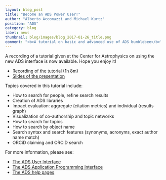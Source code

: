 ```yaml
---
layout: blog_post
title: "Become an ADS Power User!"
author: "Alberto Accomazzi and Michael Kurtz"
position: "ADS"
category: blog
label: news
thumbnail: blog/images/blog_2017-01-26_title.png
comment: "<b>A tutorial on basic and advanced use of ADS bumblebee</b>"
---
```



A recording of a tutorial given at the Center for Astrophysics on using the new ADS interface is now available.  Hope you enjoy it!

   * [Recording of the tutorial (1h 8m)](https://youtu.be/q7RXnVyieRM)
   * [Slides of the presentation](https://docs.google.com/presentation/d/1Nob5D2JEW131E4IfpNYE--eHienKQbwdauTcTvSWl38/edit?usp=sharing)

Topics covered in this tutorial include:

   * How to search for people, refine search results
   * Creation of ADS libraries
   * Impact evaluation: aggregate (citation metrics) and individual (results graph)
   * Visualization of co-authorship and topic networks
   * How to search for topics
   * How to search by object name
   * Search syntax and search features (synonyms, acronyms, exact author name match)
   * ORCiD claiming and ORCiD search

For more information, please see:

  * [The ADS User Interface](https://ui.adsabs.harvard.edu)
  * [The ADS Application Programming Interface](https://github.com/adsabs/adsabs-dev-api)
  * [The ADS help pages](http://adsabs.github.io/help/)








